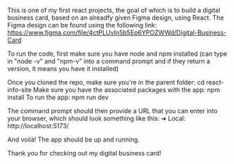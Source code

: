 This is one of my first react projects, the goal of which is to build a digital business card, based
on an alreadfy given Figma design, using React. The Figma design can be found using the following
link: https://www.figma.com/file/4ctPLUvIn5b5Ep6YPOZWWd/Digital-Business-Card

To run the code, first make sure you have node and npm installed (can type in "node -v" and "npm-v"
into a command prompt and if they return a version, it means you have it installed)

Once you cloned the repo, make sure you're in the parent folder: cd react-info-site Make sure you
have the associated packages with the app: npm install To run the app: npm run dev

The command prompt should then provide a URL that you can enter into your browser, which should look
something like this: ➜ Local: http://localhost:5173/

And voilà! The app should be up and running.

Thank you for checking out my digital business card!
